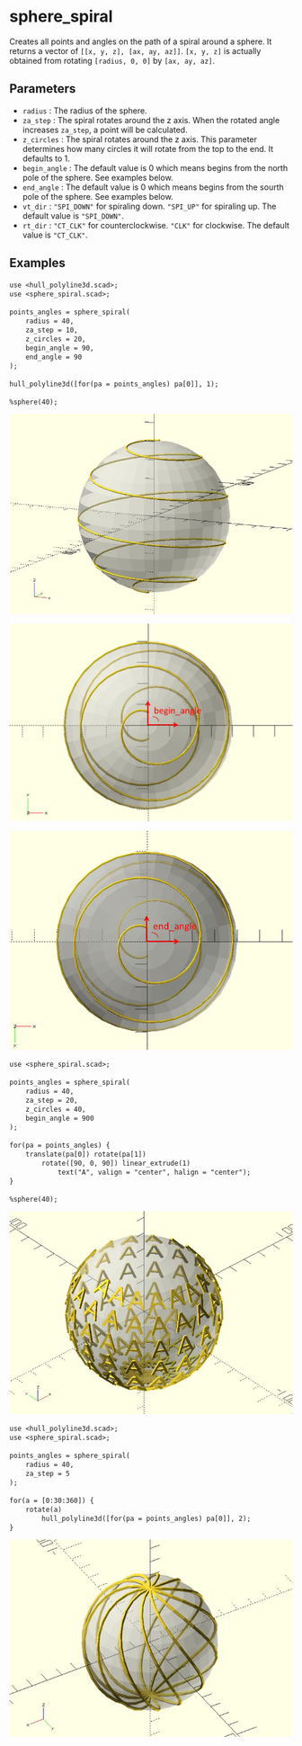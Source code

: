# sphere_spiral

Creates all points and angles on the path of a spiral around a sphere. It returns a vector of `[[x, y, z], [ax, ay, az]]`. `[x, y, z]` is actually obtained from rotating `[radius, 0, 0]` by `[ax, ay, az]`.

## Parameters

- `radius` : The radius of the sphere.
- `za_step` : The spiral rotates around the z axis. When the rotated angle increases `za_step`, a point will be calculated.
- `z_circles` : The spiral rotates around the z axis. This parameter determines how many circles it will rotate from the top to the end. It defaults to 1.
- `begin_angle` : The default value is 0 which means begins from the north pole of the sphere. See examples below.
- `end_angle` : The default value is 0 which means begins from the sourth pole of the sphere. See examples below.
- `vt_dir` : `"SPI_DOWN"` for spiraling down. `"SPI_UP"` for spiraling up. The default value is `"SPI_DOWN"`.
- `rt_dir` : `"CT_CLK"` for counterclockwise. `"CLK"` for clockwise. The default value is `"CT_CLK"`.

## Examples
    
	use <hull_polyline3d.scad>;
	use <sphere_spiral.scad>;
	
	points_angles = sphere_spiral(
	    radius = 40, 
	    za_step = 10, 
	    z_circles = 20, 
	    begin_angle = 90, 
	    end_angle = 90
	);
	
	hull_polyline3d([for(pa = points_angles) pa[0]], 1);
	
	%sphere(40);

![sphere_spiral](images/lib-sphere_spiral-1.JPG)

![sphere_spiral](images/lib-sphere_spiral-2.JPG)

![sphere_spiral](images/lib-sphere_spiral-3.JPG)

	use <sphere_spiral.scad>;

	points_angles = sphere_spiral(
	    radius = 40, 
	    za_step = 20, 
	    z_circles = 40, 
	    begin_angle = 900
	);
	
	for(pa = points_angles) {
	    translate(pa[0]) rotate(pa[1])
	        rotate([90, 0, 90]) linear_extrude(1) 
	            text("A", valign = "center", halign = "center");
	}
	
	%sphere(40);

![sphere_spiral](images/lib-sphere_spiral-5.JPG)

	use <hull_polyline3d.scad>;
	use <sphere_spiral.scad>;
	
	points_angles = sphere_spiral(
	    radius = 40, 
	    za_step = 5
	);
	
	for(a = [0:30:360]) {
	    rotate(a) 
	        hull_polyline3d([for(pa = points_angles) pa[0]], 2);
	}

![sphere_spiral](images/lib-sphere_spiral-6.JPG)

